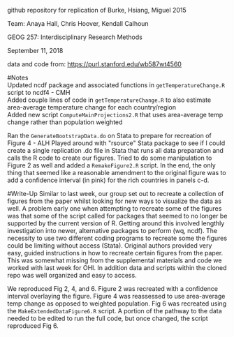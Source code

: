 github repository for replication of Burke, Hsiang, Miguel 2015

Team: Anaya Hall, Chris Hoover, Kendall Calhoun

GEOG 257: Interdisciplinary Research Methods

September 11, 2018

data and code from: https://purl.stanford.edu/wb587wt4560

#Notes  
Updated ncdf package and associated functions in `getTemperatureChange.R` script to ncdf4 - CMH  
Added couple lines of code in `getTemperatureChange.R` to also estimate area-average temperature change for each country/region  
Added new script `ComputeMainProjections2.R` that uses area-average temp change rather than population weighted  

Ran the `GenerateBootstrapData.do` on Stata to prepare for recreation of Figure 4 - ALH
Played around with "rsource" Stata package to see if I could create a single replication .do file in Stata that runs all data preparation and calls the R code to create our figures. 
Tried to do some manipulation to Figure 2 as well and added a `RemakeFigure2.R` script. In the end, the only thing that seemed like a reasonable amendment to the original figure was to add a confidence interval (in pink) for the rich countries in panels c-d. 

#Write-Up
Similar to last week, our group set out to recreate a collection of figures from the paper whilst looking for new ways to visualize the data as well. A problem early one when attempting to recreate some of the figures was that some of the script called for packages that seemed to no longer be supported by the current version of R. Getting around this involved lengthly investigation into newer, alternative packages to perform (wq, ncdf). The necessity to use two different coding programs to recreate some the figures could be limiting without access (Stata). Original authors provided very easy, guided instructions in how to recreate certain figures from the paper. This was somewhat missing from the supplemental materials and code we worked with last week for OHI. In addition data and scripts within the cloned repo was well organized and easy to access. 

We reproduced Fig 2, 4, and 6. Figure 2 was recreated with a confidence interval overlaying the figure. Figure 4 was reassessed to use area-average temp change as opposed to weighted population. Fig 6 was recreated using the `MakeExtendedDataFigure6.R` script. A portion of the pathway to the data needed to be edited to run the full code, but once changed, the script reproduced Fig 6. 
